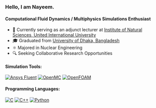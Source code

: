 <h3 align="left">Hello, I am Nayeem.</h3>
<h4 align="left">Computational Fluid Dynamics / Multiphysics Simulations Enthusiast</h4>

- 💼 Currently serving as an adjunct lecturer at [Institute of Natural Sciences, United International University](https://www.uiu.ac.bd/academics/institute-of-natural-sciences/)
- 🎓 Graduated from [University of Dhaka, Bangladesh](https://www.du.ac.bd/)
- ⚛️ Majored in Nuclear Engineering
- 🔍 Seeking Collaborative Research Opportunities


<h4 align="left">Simulation Tools:</h4>

[![Ansys Fluent](https://img.shields.io/badge/Ansys_Fluent-bdb800?style=flat&logo=ansys&logoColor=FFFFFF&logoWidth=15)](https://www.ansys.com/products/fluids/ansys-fluent)
[![OpenMC](https://img.shields.io/badge/OpenMC-B22222?style=flat)](https://docs.openmc.org/en/stable/)
[![OpenFOAM](https://img.shields.io/badge/OpenFOAM-12589e?style=flat)](https://www.openfoam.com/)


<h4 align="left">Programming Languages:</h4>

[![C](https://img.shields.io/badge/C-00599C?style=flat&logo=c&logoColor=FFFFFF&logoWidth=15)](https://www.cprogramming.com/)
[![C++](https://img.shields.io/badge/C%2B%2B-00599C?style=flat&logo=cplusplus&logoColor=FFFFFF&logoWidth=15)](https://www.w3schools.com/cpp/)
[![Python](https://img.shields.io/badge/Python-3776AB?style=flat&logo=python&logoColor=FFFFFF&logoWidth=15)](https://www.python.org)

